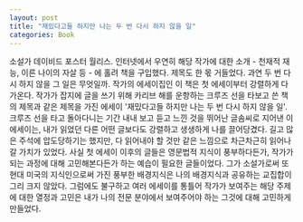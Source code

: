 ```yaml
---
layout: post
title: "재밌다고들 하지만 나는 두 번 다시 하지 않을 일"
categories: Book
---
```


소설가 데이비드 포스터 월리스. 인터넷에서 우연히 해당 작가에 대한 소개 - 천재적 재능, 이른 나이의 자살 등 - 에 홀려 책을 구입했다. 제목도 한 몫 거들었다. 과연 두 번 다시 하지 않을 그 일은 무엇일까.
작가의 에세이집인 이 책은 첫 에세이부터 강렬하게 다가온다. 작가가 잡지에 글을 쓰기 위해 카리브 해를 운항하는 크루즈 선을 타보고 쓴 책의 제목과 같은 제목을 가진 에세이 '재밌다고들 하지만 나는 두 번 다시 하지 않을 일'. 크루즈 선을 타고 돌아다니는 기간 내내 보고 듣고 느낀 것을 뛰어난 글솜씨로 지어낸 이 에세이는, 내가 읽었던 다른 어떤 글보다도 강렬하고 생생하게 나를 끌어당겼다. 길고 많은 주석에 압도당하기는 했지만, 다 읽어내야 할 것만 같은 느낌으로 차근차근히 읽어나갈 가치가 있었다.
사실 첫 에세이 이후의 글들은 영문법적 지식이 풍부하다든가, 작가가 되는 과정에 대해 고민해본다든가 하는 예습이 필요한 글들이었다. 그가 소설가로써 또 현대 미국의 지식인으로써 가진 풍부한 배경지식은 나의 배경지식과 공유하는 교집합이 그리 크지 않았다. 그럼에도 불구하고 여러 에세이를 통틀어 작가가 보여주는 해당 주제에 대한 열정과 고민은 내가 나의 전문 분야에서 보여주어야 하는 그것에 대해 고민하게 만들었다.